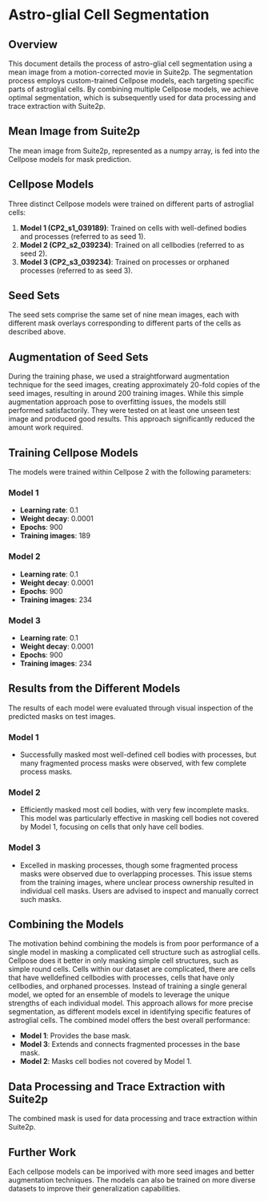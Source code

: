# Astro-glial Cell Segmentation

## Overview
This document details the process of astro-glial cell segmentation using a mean image from a motion-corrected movie in Suite2p. The segmentation process employs custom-trained Cellpose models, each targeting specific parts of astroglial cells. By combining multiple Cellpose models, we achieve optimal segmentation, which is subsequently used for data processing and trace extraction with Suite2p.

## Mean Image from Suite2p
The mean image from Suite2p, represented as a numpy array, is fed into the Cellpose models for mask prediction.

## Cellpose Models
Three distinct Cellpose models were trained on different parts of astroglial cells:

1. **Model 1 (CP2_s1_039189)**: Trained on cells with well-defined bodies and processes (referred to as seed 1).
2. **Model 2 (CP2_s2_039234)**: Trained on all cellbodies (referred to as seed 2).
3. **Model 3 (CP2_s3_039234)**: Trained on processes or orphaned processes (referred to as seed 3).

## Seed Sets
The seed sets comprise the same set of nine mean images, each with different mask overlays corresponding to different parts of the cells as described above.

## Augmentation of Seed Sets
During the training phase, we used a straightforward augmentation technique for the seed images, creating approximately 20-fold copies of the seed images, resulting in around 200 training images. While this simple augmentation approach pose to overfitting issues, the models still performed satisfactorily. They were tested on at least one unseen test image and produced good results. This approach significantly reduced the amount work required.


## Training Cellpose Models
The models were trained within Cellpose 2 with the following parameters:

### Model 1
- **Learning rate**: 0.1
- **Weight decay**: 0.0001
- **Epochs**: 900
- **Training images**: 189

### Model 2
- **Learning rate**: 0.1
- **Weight decay**: 0.0001
- **Epochs**: 900
- **Training images**: 234

### Model 3
- **Learning rate**: 0.1
- **Weight decay**: 0.0001
- **Epochs**: 900
- **Training images**: 234

## Results from the Different Models
The results of each model were evaluated through visual inspection of the predicted masks on test images.

### Model 1
- Successfully masked most well-defined cell bodies with processes, but many fragmented process masks were observed, with few complete process masks.

### Model 2
- Efficiently masked most cell bodies, with very few incomplete masks. This model was particularly effective in masking cell bodies not covered by Model 1, focusing on cells that only have cell bodies.

### Model 3
- Excelled in masking processes, though some fragmented process masks were observed due to overlapping processes. This issue stems from the training images, where unclear process ownership resulted in individual cell masks. Users are advised to inspect and manually correct such masks.

## Combining the Models
The motivation behind combining the models is from poor performance of a single model in masking a complicated cell structure such as astroglial cells. Cellpose does it better in only masking simple cell structures, such as simple round cells.
Cells within our dataset are complicated, there are cells that have welldefined cellbodies with processes, cells that have only cellbodies, and orphaned processes. 
Instead of training a single general model, we opted for an ensemble of models to leverage the unique strengths of each individual model. This approach allows for more precise segmentation, as different models excel in identifying specific features of astroglial cells. The combined model offers the best overall performance:

- **Model 1**: Provides the base mask.
- **Model 3**: Extends and connects fragmented processes in the base mask.
- **Model 2**: Masks cell bodies not covered by Model 1.

## Data Processing and Trace Extraction with Suite2p
The combined mask is used for data processing and trace extraction within Suite2p. 

## Further Work
Each cellpose models can be imporived with more seed images and better augmentation techniques. The models can also be trained on more diverse datasets to improve their generalization capabilities.
